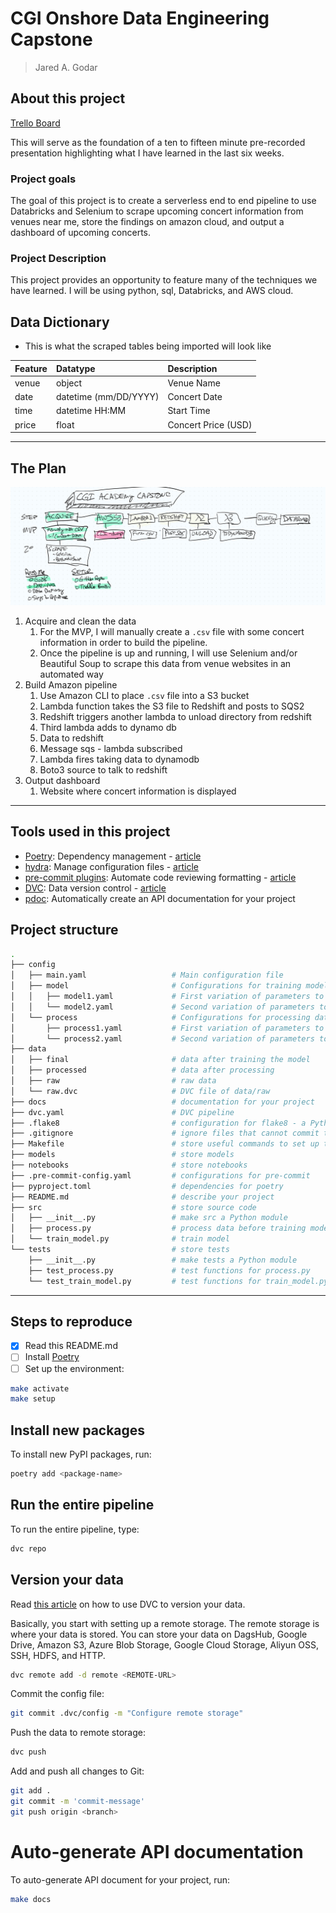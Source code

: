 # CGI Onshore Data Engineering Capstone

> Jared A. Godar

## About this project

[Trello Board](https://trello.com/invite/b/D1zOnnNU/83cf7c878e0aa6b525f4635f5af2bc47/capstone)

This will serve as the foundation of a ten to fifteen minute pre-recorded presentation highlighting what I have learned in the last six weeks.

### Project goals

The goal of this project is to create a serverless end to end pipeline to use Databricks and Selenium to scrape upcoming concert information from venues near me, store the findings on amazon cloud, and output a dashboard of upcoming concerts.

### Project Description

This project provides an opportunity to feature many of the techniques we have learned. I will be using python, sql, Databricks, and AWS cloud.

## Data Dictionary

- This is what the scraped tables being imported will look like

| Feature | Datatype              | Description         |
| :------ | :-------------------- | :------------------ |
| venue   | object                | Venue Name          |
| date    | datetime (mm/DD/YYYY) | Concert Date        |
| time    | datetime HH:MM        | Start Time          |
| price   | float                 | Concert Price (USD) |

---

## The Plan

![Storyboard](storyboard.png)

1. Acquire and clean the data
   1. For the MVP, I will manually create a `.csv` file with some concert information in order to build the pipeline.
   2. Once the pipeline is up and running, I will use Selenium and/or Beautiful Soup to scrape this data from venue websites in an automated way
2. Build Amazon pipeline
   1. Use Amazon CLI to place `.csv` file into a S3 bucket
   2. Lambda function takes the S3 file to Redshift and posts to SQS2
   3. Redshift triggers another lambda to unload directory from redshift
   4. Third lambda adds to dynamo db
   5. Data to redshift
   6. Message sqs - lambda subscribed
   7. Lambda fires taking data to dynamodb
   8. Boto3 source to talk to redshift
3. Output dashboard
   1. Website where concert information is displayed

---

## Tools used in this project

- [Poetry](https://towardsdatascience.com/how-to-effortlessly-publish-your-python-package-to-pypi-using-poetry-44b305362f9f): Dependency management - [article](https://towardsdatascience.com/how-to-effortlessly-publish-your-python-package-to-pypi-using-poetry-44b305362f9f)
- [hydra](https://hydra.cc/): Manage configuration files - [article](https://towardsdatascience.com/introduction-to-hydra-cc-a-powerful-framework-to-configure-your-data-science-projects-ed65713a53c6)
- [pre-commit plugins](https://pre-commit.com/): Automate code reviewing formatting  - [article](https://towardsdatascience.com/4-pre-commit-plugins-to-automate-code-reviewing-and-formatting-in-python-c80c6d2e9f5?sk=2388804fb174d667ee5b680be22b8b1f)
- [DVC](https://dvc.org/): Data version control - [article](https://towardsdatascience.com/introduction-to-dvc-data-version-control-tool-for-machine-learning-projects-7cb49c229fe0)
- [pdoc](https://github.com/pdoc3/pdoc): Automatically create an API documentation for your project

## Project structure

```bash
.
├── config                      
│   ├── main.yaml                   # Main configuration file
│   ├── model                       # Configurations for training model
│   │   ├── model1.yaml             # First variation of parameters to train model
│   │   └── model2.yaml             # Second variation of parameters to train model
│   └── process                     # Configurations for processing data
│       ├── process1.yaml           # First variation of parameters to process data
│       └── process2.yaml           # Second variation of parameters to process data
├── data            
│   ├── final                       # data after training the model
│   ├── processed                   # data after processing
│   ├── raw                         # raw data
│   └── raw.dvc                     # DVC file of data/raw
├── docs                            # documentation for your project
├── dvc.yaml                        # DVC pipeline
├── .flake8                         # configuration for flake8 - a Python formatter tool
├── .gitignore                      # ignore files that cannot commit to Git
├── Makefile                        # store useful commands to set up the environment
├── models                          # store models
├── notebooks                       # store notebooks
├── .pre-commit-config.yaml         # configurations for pre-commit
├── pyproject.toml                  # dependencies for poetry
├── README.md                       # describe your project
├── src                             # store source code
│   ├── __init__.py                 # make src a Python module 
│   ├── process.py                  # process data before training model
│   └── train_model.py              # train model
└── tests                           # store tests
    ├── __init__.py                 # make tests a Python module 
    ├── test_process.py             # test functions for process.py
    └── test_train_model.py         # test functions for train_model.py
```

---

## Steps to reproduce

- [x] Read this README.md
- [ ] Install [Poetry](https://python-poetry.org/docs/#installation)
- [ ] Set up the environment:

```bash
make activate
make setup
```

## Install new packages

To install new PyPI packages, run:

```bash
poetry add <package-name>
```

## Run the entire pipeline

To run the entire pipeline, type:

```bash
dvc repo
```

## Version your data

Read [this article](https://towardsdatascience.com/introduction-to-dvc-data-version-control-tool-for-machine-learning-projects-7cb49c229fe0) on how to use DVC to version your data.

Basically, you start with setting up a remote storage. The remote storage is where your data is stored. You can store your data on DagsHub, Google Drive, Amazon S3, Azure Blob Storage, Google Cloud Storage, Aliyun OSS, SSH, HDFS, and HTTP.

```bash
dvc remote add -d remote <REMOTE-URL>
```

Commit the config file:

```bash
git commit .dvc/config -m "Configure remote storage"
```

Push the data to remote storage:

```bash
dvc push 
```

Add and push all changes to Git:

```bash
git add .
git commit -m 'commit-message'
git push origin <branch>
```

# Auto-generate API documentation

To auto-generate API document for your project, run:

```bash
make docs
```
